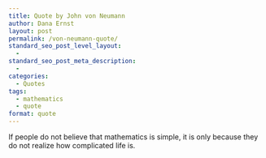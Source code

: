 ```yaml
---
title: Quote by John von Neumann
author: Dana Ernst
layout: post
permalink: /von-neumann-quote/
standard_seo_post_level_layout:
  - 
standard_seo_post_meta_description:
  - 
categories:
  - Quotes
tags:
  - mathematics
  - quote
format: quote
---
```

If people do not believe that mathematics is simple, it is only because they do not realize how complicated life is.